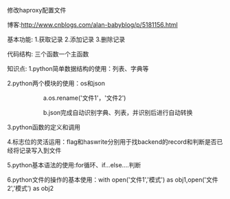 修改haproxy配置文件

博客:http://www.cnblogs.com/alan-babyblog/p/5181156.html

基本功能:
1.获取记录
2.添加记录
3.删除记录

代码结构:
三个函数一个主函数

知识点:
1.python简单数据结构的使用：列表、字典等

2.python两个模块的使用：os和json

　　　　　　a.os.rename('文件1'，'文件2')

　　　　　　b.json完成自动识别字典、列表，并识别后进行自动转换

3.python函数的定义和调用

4.标志位的灵活运用：flag和haswrite分别用于找backend的record和判断是否已经将记录写入到文件

5.python基本语法的使用:for循环、if...else....判断

6.python文件的操作的基本使用：with open('文件1','模式') as obj1,open('文件2','模式') as obj2


